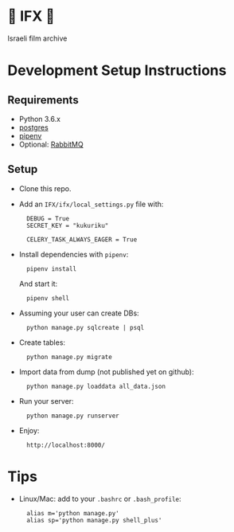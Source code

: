 # 🎥 IFX 🎥
Israeli film archive

# Development Setup Instructions

## Requirements

* Python 3.6.x
* [postgres](https://github.com/nonZero/setups/blob/master/postgres-setup.md)
* [pipenv](http://pipenv.readthedocs.io/en/latest/)
* Optional: [RabbitMQ](https://www.rabbitmq.com/)


## Setup

* Clone this repo.
* Add an `IFX/ifx/local_settings.py` file with:

        DEBUG = True
        SECRET_KEY = "kukuriku"

        CELERY_TASK_ALWAYS_EAGER = True


* Install dependencies with `pipenv`:

        pipenv install

  And start it:

        pipenv shell

* Assuming your user can create DBs:

        python manage.py sqlcreate | psql

* Create tables:

        python manage.py migrate

* Import data from dump (not published yet on github):

        python manage.py loaddata all_data.json

* Run your server:

        python manage.py runserver

* Enjoy: 
        
        http://localhost:8000/

# Tips

* Linux/Mac: add to your `.bashrc` or `.bash_profile`:

        alias m='python manage.py'
        alias sp='python manage.py shell_plus'
